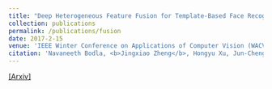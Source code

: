 ```yaml
---
title: "Deep Heterogeneous Feature Fusion for Template-Based Face Recognition"
collection: publications
permalink: /publications/fusion
date: 2017-2-15
venue: 'IEEE Winter Conference on Applications of Computer Vision (WACV)'
citation: 'Navaneeth Bodla, <b>Jingxiao Zheng</b>, Hongyu Xu, Jun-Cheng Chen, Carlos D. Castillo, and Rama Chellappa. <i>IEEE Winter Conference on Applications of Computer Vision.</i> <b>WACV 2017.</b>'
--- 
```

[[Arxiv]](https://arxiv.org/abs/1702.04471)
